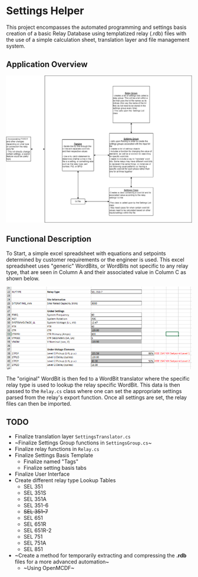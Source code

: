 # Settings Helper
This project encompasses the automated programming and settings basis creation of a basic Relay Database using templatized relay (.rdb) files with the use of a simple calculation sheet, translation layer and file management system.

## Application Overview
![Application Overview Diagram](documentation/images/overview.png)

## Functional Description
To Start, a simple excel spreadsheet with equations and setpoints determined by customer requirements or the engineer is used. This excel spreadsheet uses "generic" WordBits, or WordBits not specific to any relay type, that are seen in Column A and their associated value in Column C as shown below.

![Calculation Sheet](documentation/images/calc_sheet.png)

The "original" WordBit is then fed to a WordBit translator where the specific relay type is used to lookup the relay specific WordBit. This data is then passed to the `Relay.cs` class where one can set the appropriate settings parsed from the relay's export function. Once all settings are set, the relay files can then be imported.
## TODO

 - Finalize translation layer `SettingsTranslator.cs`
 - ~Finalize Settings Group functions in `SettingsGroup.cs`~
 - Finalize relay functions in `Relay.cs`
 - Finalize Settings Basis Template
	- Finalize named "Tags"
	- Finalize setting basis tabs
 - Finalize User Interface
 - Create different relay type Lookup Tables
	 - SEL 351
	 - SEL 351S
	 - SEL 351A
	 - SEL 351-6
	 - ~~SEL 351-7~~
	 - SEL 651
	 - SEL 651R
	 - SEL 651R-2
	 - SEL 751
	 - SEL 751A
	 - SEL 851
 - ~Create a method for temporarily extracting and compressing the **.rdb** files for a more advanced automation~
	- ~Using OpenMCDF~
